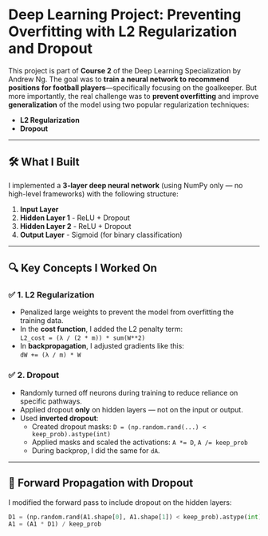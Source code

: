 # Deep Learning Project: Preventing Overfitting with L2 Regularization and Dropout
 
This project is part of **Course 2** of the Deep Learning Specialization by Andrew Ng. The goal was to **train a neural network to recommend positions for football players**—specifically focusing on the goalkeeper. But more importantly, the real challenge was to **prevent overfitting** and improve **generalization** of the model using two popular regularization techniques:

- **L2 Regularization**
- **Dropout**

---

## 🛠 What I Built

I implemented a **3-layer deep neural network** (using NumPy only — no high-level frameworks) with the following structure:

1. **Input Layer**
2. **Hidden Layer 1** - ReLU + Dropout
3. **Hidden Layer 2** - ReLU + Dropout
4. **Output Layer** - Sigmoid (for binary classification)

---

## 🔍 Key Concepts I Worked On

### ✅ 1. L2 Regularization
- Penalized large weights to prevent the model from overfitting the training data.
- In the **cost function**, I added the L2 penalty term:  
  `L2_cost = (λ / (2 * m)) * sum(W**2)`
- In **backpropagation**, I adjusted gradients like this:  
  `dW += (λ / m) * W`

### ✅ 2. Dropout
- Randomly turned off neurons during training to reduce reliance on specific pathways.
- Applied dropout **only** on hidden layers — not on the input or output.
- Used **inverted dropout**:
  - Created dropout masks: `D = (np.random.rand(...) < keep_prob).astype(int)`
  - Applied masks and scaled the activations: `A *= D`, `A /= keep_prob`
  - During backprop, I did the same for `dA`.

---

## 🔁 Forward Propagation with Dropout
I modified the forward pass to include dropout on the hidden layers:

```python
D1 = (np.random.rand(A1.shape[0], A1.shape[1]) < keep_prob).astype(int)
A1 = (A1 * D1) / keep_prob
